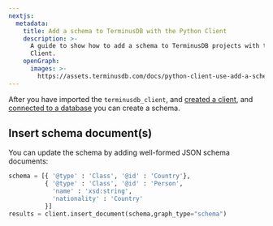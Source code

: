 ```yaml
---
nextjs:
  metadata:
    title: Add a schema to TerminusDB with the Python Client
    description: >-
      A guide to show how to add a schema to TerminusDB projects with the Python
      Client.
    openGraph:
      images: >-
        https://assets.terminusdb.com/docs/python-client-use-add-a-schema.png
---
```


After you have imported the `terminusdb_client`, and [created a client](/docs/create-database-with-python-client/), and [connected to a database](/docs/connect-to-a-database-with-python-client/) you can create a schema.

## Insert schema document(s)

You can update the schema by adding well-formed JSON schema documents:

```python
schema = [{ '@type' : 'Class', '@id' : 'Country'},
          { '@type' : 'Class', '@id' : 'Person',
            'name' : 'xsd:string',
            'nationality' : 'Country'
          }]
results = client.insert_document(schema,graph_type="schema")
```